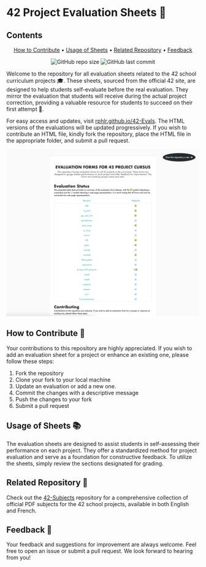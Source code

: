 # 42 Project Evaluation Sheets 📝

## Contents

<p align="center">
  <a href="#how-to-contribute-">How to Contribute</a> •
  <a href="#usage-of-sheets-">Usage of Sheets</a> •
  <a href="#related-repository-">Related Repository</a> •
  <a href="#feedback-">Feedback</a>
</p>

<p align="center">
	<img alt="GitHub repo size" src="https://img.shields.io/github/repo-size/rphlr/42-Evals?color=green&logo=github&logoColor=green&style=flat-square">
	<img alt="GitHub last commit" src="https://img.shields.io/github/last-commit/rphlr/42-Evals?color=green&logo=github&logoColor=green&style=flat-square">
</p>

Welcome to the repository for all evaluation sheets related to the 42 school curriculum projects 🎓. These sheets, sourced from the official 42 site, are designed to help students self-evaluate before the real evaluation. They mirror the evaluation that students will receive during the actual project correction, providing a valuable resource for students to succeed on their first attempt 🎯.

For easy access and updates, visit [rphlr.github.io/42-Evals](https://rphlr.github.io/42-Evals/). The HTML versions of the evaluations will be updated progressively. If you wish to contribute an HTML file, kindly fork the repository, place the HTML file in the appropriate folder, and submit a pull request.

![Site capture](./stylesheet/site_preview.png)

## How to Contribute 🤝

Your contributions to this repository are highly appreciated. If you wish to add an evaluation sheet for a project or enhance an existing one, please follow these steps:

1. Fork the repository
2. Clone your fork to your local machine
3. Update an evaluation or add a new one.
4. Commit the changes with a descriptive message
5. Push the changes to your fork
6. Submit a pull request

## Usage of Sheets 📚

The evaluation sheets are designed to assist students in self-assessing their performance on each project. They offer a standardized method for project evaluation and serve as a foundation for constructive feedback. To utilize the sheets, simply review the sections designated for grading.

## Related Repository 📂

Check out the [42-Subjects](https://github.com/rphlr/42-Subjects/) repository for a comprehensive collection of official PDF subjects for the 42 school projects, available in both English and French.

## Feedback 📣

Your feedback and suggestions for improvement are always welcome. Feel free to open an issue or submit a pull request. We look forward to hearing from you!
